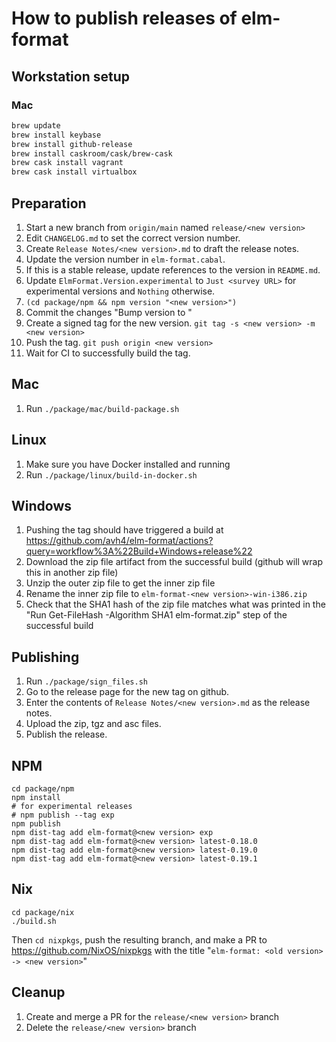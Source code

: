 # How to publish releases of elm-format


## Workstation setup

### Mac

```bash
brew update
brew install keybase
brew install github-release
brew install caskroom/cask/brew-cask
brew cask install vagrant
brew cask install virtualbox
```


## Preparation

1. Start a new branch from `origin/main` named `release/<new version>`
1. Edit `CHANGELOG.md` to set the correct version number.
1. Create `Release Notes/<new version>.md` to draft the release notes.
1. Update the version number in `elm-format.cabal`.
1. If this is a stable release, update references to the version in `README.md`.
1. Update `ElmFormat.Version.experimental` to `Just <survey URL>` for experimental versions and `Nothing` otherwise.
1. `(cd package/npm && npm version "<new version>")`
1. Commit the changes "Bump version to <new version>"
1. Create a signed tag for the new version. `git tag -s <new version> -m <new version>`
1. Push the tag. `git push origin <new version>`
1. Wait for CI to successfully build the tag.


## Mac

1. Run `./package/mac/build-package.sh`


## Linux

1. Make sure you have Docker installed and running
1. Run `./package/linux/build-in-docker.sh`


## Windows

1. Pushing the tag should have triggered a build at <https://github.com/avh4/elm-format/actions?query=workflow%3A%22Build+Windows+release%22>
1. Download the zip file artifact from the successful build (github will wrap this in another zip file)
1. Unzip the outer zip file to get the inner zip file
1. Rename the inner zip file to `elm-format-<new version>-win-i386.zip`
1. Check that the SHA1 hash of the zip file matches what was printed in the "Run Get-FileHash -Algorithm SHA1 elm-format.zip" step of the successful build


## Publishing

1. Run `./package/sign_files.sh`
1. Go to the release page for the new tag on github.
1. Enter the contents of `Release Notes/<new version>.md` as the release notes.
1. Upload the zip, tgz and asc files.
1. Publish the release.


## NPM

```
cd package/npm
npm install
# for experimental releases
# npm publish --tag exp
npm publish
npm dist-tag add elm-format@<new version> exp
npm dist-tag add elm-format@<new version> latest-0.18.0
npm dist-tag add elm-format@<new version> latest-0.19.0
npm dist-tag add elm-format@<new version> latest-0.19.1
```


## Nix

```
cd package/nix
./build.sh
```

Then `cd nixpkgs`, push the resulting branch, and make a PR to <https://github.com/NixOS/nixpkgs> with the title "`elm-format: <old version> -> <new version>`"


## Cleanup

1. Create and merge a PR for the `release/<new version>` branch
1. Delete the `release/<new version>` branch
